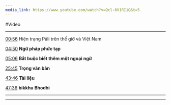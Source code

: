 ```yaml
---
media_link: https://www.youtube.com/watch?v=Qcl-6V1RIiQ&t=5
---
```

#Video

---
[00:56](https://www.youtube.com/watch?t=56&v=Qcl-6V1RIiQ)
Hiện trạng Pāli trên thế giớ và Việt Nam



[04:50](https://www.youtube.com/watch?t=290&v=Qcl-6V1RIiQ)
**Ngữ pháp phức tạp**



[05:06](https://www.youtube.com/watch?t=306&v=Qcl-6V1RIiQ)
**Bắt buộc biết thêm  một ngoại ngữ**

[25:45](https://www.youtube.com/watch?t=1545&v=Qcl-6V1RIiQ)
**Trọng văn bản**



[43:46](https://www.youtube.com/watch?t=2626&v=Qcl-6V1RIiQ)
**Tài liệu**


[47:36](https://www.youtube.com/watch?t=2856&v=Qcl-6V1RIiQ)
**bikkhu Bhodhi**






---













---

